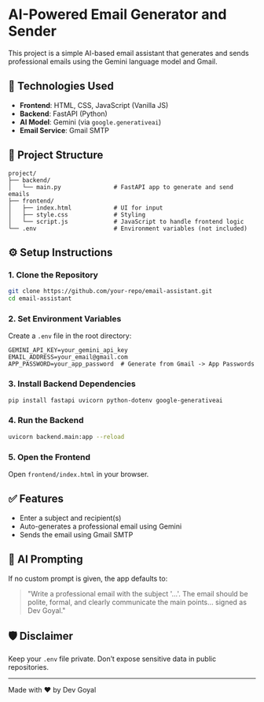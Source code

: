 
# AI-Powered Email Generator and Sender

This project is a simple AI-based email assistant that generates and sends professional emails using the Gemini language model and Gmail.

## 🔧 Technologies Used
- **Frontend**: HTML, CSS, JavaScript (Vanilla JS)
- **Backend**: FastAPI (Python)
- **AI Model**: Gemini (via `google.generativeai`)
- **Email Service**: Gmail SMTP

## 📁 Project Structure
```
project/
├── backend/
│   └── main.py               # FastAPI app to generate and send emails
├── frontend/
│   ├── index.html            # UI for input
│   ├── style.css             # Styling
│   └── script.js             # JavaScript to handle frontend logic
└── .env                      # Environment variables (not included)
```

## ⚙️ Setup Instructions

### 1. Clone the Repository
```bash
git clone https://github.com/your-repo/email-assistant.git
cd email-assistant
```

### 2. Set Environment Variables
Create a `.env` file in the root directory:
```
GEMINI_API_KEY=your_gemini_api_key
EMAIL_ADDRESS=your_email@gmail.com
APP_PASSWORD=your_app_password  # Generate from Gmail -> App Passwords
```

### 3. Install Backend Dependencies
```bash
pip install fastapi uvicorn python-dotenv google-generativeai
```

### 4. Run the Backend
```bash
uvicorn backend.main:app --reload
```

### 5. Open the Frontend
Open `frontend/index.html` in your browser.

## ✅ Features
- Enter a subject and recipient(s)
- Auto-generates a professional email using Gemini
- Sends the email using Gmail SMTP

## 🧠 AI Prompting
If no custom prompt is given, the app defaults to:
> "Write a professional email with the subject '...'. The email should be polite, formal, and clearly communicate the main points... signed as Dev Goyal."

## 🛡️ Disclaimer
Keep your `.env` file private. Don’t expose sensitive data in public repositories.

---
Made with ❤️ by Dev Goyal
